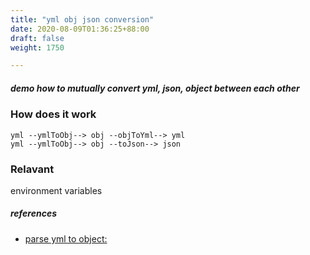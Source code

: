 ```yaml
---
title: "yml obj json conversion"
date: 2020-08-09T01:36:25+88:00
draft: false
weight: 1750

---
```


##### demo how to mutually convert yml, json, object between each other


### How does it work


```
yml --ymlToObj--> obj --objToYml--> yml
yml --ymlToObj--> obj --toJson--> json
```











### Relavant


environment variables









##### references
* [parse yml to object:](../../object-oriented/c0074/)


